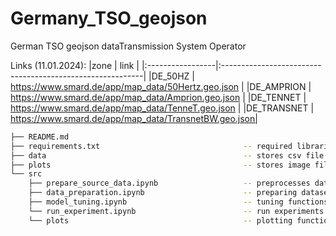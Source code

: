 # Germany_TSO_geojson
German TSO geojson dataTransmission System Operator 


Links (11.01.2024):
|zone                 |    link                                                      |
|:-----------------|:----------------------------------------------------------|
|DE_50HZ      |     https://www.smard.de/app/map_data/50Hertz.geo.json   |
|DE_AMPRION   |     https://www.smard.de/app/map_data/Amprion.geo.json   |
|DE_TENNET    |     https://www.smard.de/app/map_data/TenneT.geo.json    |
|DE_TRANSNET  |     https://www.smard.de/app/map_data/TransnetBW.geo.json| 


```bash
├── README.md
├── requirements.txt                                -- required libraries
├── data                                            -- stores csv file 
├── plots                                           -- stores image files
└── src
    ├── prepare_source_data.ipynb                   -- preprocesses data
    ├── data_preparation.ipynb                      -- preparing datasets
    ├── model_tuning.ipynb                          -- tuning functions
    └── run_experiment.ipynb                        -- run experiments 
    └── plots                                       -- plotting functions                 
```